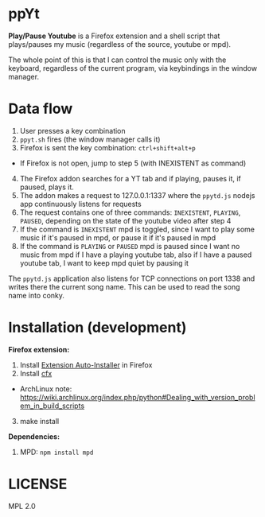 ppYt
====
**Play/Pause Youtube** is a Firefox extension and a shell script that plays/pauses my music
(regardless of the source, youtube or mpd).

The whole point of this is that I can control the music only with the keyboard, regardless of the current program,
via keybindings in the window manager.


Data flow
=========
1. User presses a key combination
2. `ppyt.sh` fires (the window manager calls it)
3. Firefox is sent the key combination: `ctrl+shift+alt+p`
 * If Firefox is not open, jump to step 5 (with INEXISTENT as command)
4. The Firefox addon searches for a YT tab and if playing, pauses it, if paused, plays it.
5. The addon makes a request to 127.0.0.1:1337 where the `ppytd.js` nodejs app continuously listens for requests
6. The request contains one of three commands: `INEXISTENT`, `PLAYING`, `PAUSED`, depending on the
state of the youtube video after step 4
7. If the command is `INEXISTENT` mpd is toggled, since I want to play some music if it's paused in mpd,
or pause it if it's paused in mpd
8. If the command is `PLAYING` or `PAUSED` mpd is paused since I want no music from mpd
if I have a playing youtube tab, also if I have a paused youtube tab, I want to keep mpd quiet by pausing it

The `ppytd.js` application also listens for TCP connections on port 1338 and writes there the current song name.
This can be used to read the song name into conky.


Installation (development)
==========================

**Firefox extension:**

1. Install [Extension Auto-Installer](https://addons.mozilla.org/en-US/firefox/addon/autoinstaller/) in Firefox
2. Install [cfx](https://developer.mozilla.org/en-US/Add-ons/SDK/Tutorials/Installation)
 * ArchLinux note: https://wiki.archlinux.org/index.php/python#Dealing_with_version_problem_in_build_scripts
3. make install

**Dependencies:**

1. MPD: `npm install mpd`


LICENSE
=======
MPL 2.0

